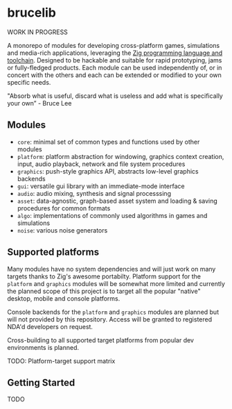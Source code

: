 # brucelib

WORK IN PROGRESS

A monorepo of modules for developing cross-platform games, simulations and media-rich applications, leveraging the [Zig programming language and toolchain](https://ziglang.org/). Designed to be hackable and suitable for rapid prototyping, jams or fully-fledged products. Each module can be used independently of, or in concert with the others and each can be extended or modified to your own specific needs.

"Absorb what is useful, discard what is useless and add what is specifically your own” - Bruce Lee


## Modules
- `core`: minimal set of common types and functions used by other modules
- `platform`: platform abstraction for windowing, graphics context creation, input, audio playback, network and file system procedures
- `graphics`: push-style graphics API, abstracts low-level graphics backends
- `gui`: versatile gui library with an immediate-mode interface
- `audio`: audio mixing, synthesis and signal processsing
- `asset`: data-agnostic, graph-based asset system and loading & saving procedures for common formats
- `algo`: implementations of commonly used algorithms in games and simulations
- `noise`: various noise generators


## Supported platforms 
Many modules have no system dependencies and will just work on many targets thanks to Zig's awesome portabilty. Platform support for the `platform` and `graphics` modules will be somewhat more limited and currently the planned scope of this project is to target all the popular "native" desktop, mobile and console platforms.

Console backends for the `platform` and `graphics` modules are planned but will not provided by this repository. Access will be granted to registered NDA'd developers on request.

Cross-building to all supported target platforms from popular dev environments is planned.

TODO: Platform-target support matrix


## Getting Started
TODO
